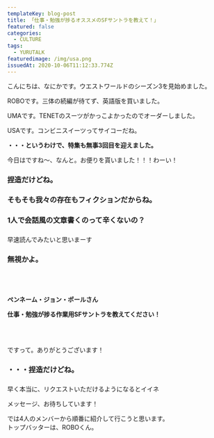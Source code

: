 ```yaml
---
templateKey: blog-post
title: 「仕事・勉強が捗るオススメのSFサントラを教えて！」
featured: false
categories:
  - CULTURE
tags:
  - YURUTALK
featuredimage: /img/usa.png
issuedAt: 2020-10-06T11:12:33.774Z
---
```

<div class="talk-left">
  <div class="nanika"></div>
  <div class="serif">
    <p>こんにちは、なにかです。ウエストワールドのシーズン3を見始めました。   <p>
  </div>
</div>

<div class="talk-right">
  <div class="robo"></div>
  <div class="serif">
    <p>ROBOです。三体の続編が待てず、英語版を買いました。<p>
  </div>
</div>

<div class="talk-left">
  <div class="uma"></div>
  <div class="serif">
    <p>UMAです。TENETのスーツがかっこよかったのでオーダーしました。<p>
  </div>
</div>

<div class="talk-right">
  <div class="usa"></div>
  <div class="serif">
    <p>USAです。コンビニスイーツってサイコーだね。<p>
  </div>
</div>



**・・・というわけで、特集も無事3回目を迎えました。**

<div class="talk-left">
  <div class="nanika"></div>
  <div class="serif">
    <p>今日はですね〜、なんと。お便りを貰いました！！！わーい！<p>
  </div>
</div>

<div class="talk-right">
  <div class="usa"></div>
  <div class="serif">
    <h3>捏造だけどね。<h3>
  </div>
</div>



<div class="talk-left">
  <div class="robo"></div>
  <div class="serif">
    <h3>そもそも我々の存在もフィクションだからね。<h3>
  </div>
</div>

<div class="talk-right">
  <div class="uma"></div>
  <div class="serif">
    <h3>1人で会話風の文章書くのって辛くないの？<h3>
  </div>
</div>

<div class="talk-left">
  <div class="nanika"></div>
  <div class="serif">
    <p>早速読んでみたいと思いまーす<p>
  </div>
</div>

<div class="talk-right">
  <div class="usa"></div>
  <div class="serif">
    <h3>無視かよ。<h3>
  </div>
</div>

<br><br>

**ペンネーム・ジョン・ポールさん**

**仕事・勉強が捗る作業用SFサントラを教えてください！**

<br><br>

<div class="talk-left">
  <div class="nanika"></div>
  <div class="serif">
    <p>ですって。ありがとうございます！<p>
  </div>
</div>

<div class="talk-right">
  <div class="usa"></div>
  <div class="serif">
    <h3>・・・捏造だけどね。<h3>
  </div>
</div>

<div class="talk-left">
  <div class="robo"></div>
  <div class="serif">
    <p>早く本当に、リクエストいただけるようになるとイイネ<p>
  </div>
</div>

<div class="talk-right">
  <div class="uma"></div>
  <div class="serif">
    <p>メッセージ、お待ちしています！<p>
  </div>
</div>



<div class="talk-left">
  <div class="nanika"></div>
  <div class="serif">
    <p>では4人のメンバーから順番に紹介して行こうと思います。<br>トップバッターは、ROBOくん。<p>
  </div>
</div>